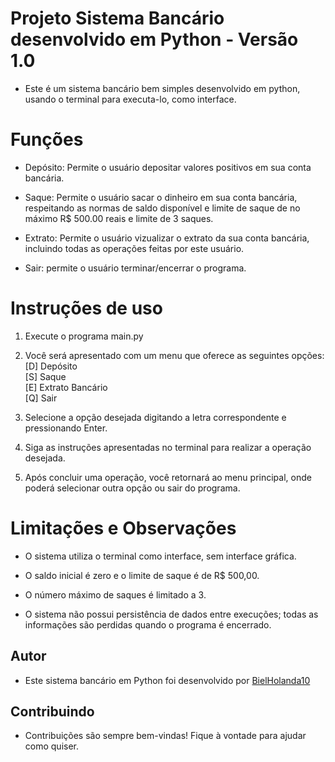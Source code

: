 # Projeto Sistema Bancário desenvolvido em Python - Versão 1.0
- Este é um sistema bancário bem simples desenvolvido em python, usando o terminal para executa-lo, como interface.

# Funções
- Depósito: Permite o usuário depositar valores positivos em sua conta bancária.

- Saque: Permite o usuário sacar o dinheiro em sua conta bancária, respeitando as normas de saldo disponível e limite de saque de no máximo R$ 500.00 reais e limite de 3 saques.

- Extrato: Permite o usuário vizualizar o extrato da sua conta bancária, incluindo todas as operações feitas por este usuário.

- Sair: permite o usuário terminar/encerrar o programa.

# Instruções de uso 
1. Execute o programa main.py
2. Você será apresentado com um menu que oferece as seguintes opções:\
 [D] Depósito\
 [S] Saque\
 [E] Extrato Bancário\
 [Q] Sair

3. Selecione a opção desejada digitando a letra correspondente e pressionando Enter.
8. Siga as instruções apresentadas no terminal para realizar a operação desejada.
9. Após concluir uma operação, você retornará ao menu principal, onde poderá selecionar outra opção ou sair do programa.

# Limitações e Observações

- O sistema utiliza o terminal como interface, sem interface gráfica.

- O saldo inicial é zero e o limite de saque é de R$ 500,00.

- O número máximo de saques é limitado a 3.

- O sistema não possui persistência de dados entre execuções; todas as informações são perdidas quando o programa é encerrado.


## Autor


- Este sistema bancário em Python foi desenvolvido por [BielHolanda10](https://github.com/BielHolanda10)


## Contribuindo

- Contribuições são sempre bem-vindas! Fique à vontade para ajudar como quiser.




